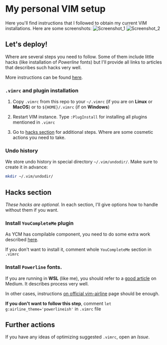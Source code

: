 # My personal VIM setup

Here you'll find instructions that I followed to obtain my current VIM installations.
Here are some screenshots:
![Screenshot_1](https://user-images.githubusercontent.com/11070318/58766917-440b8780-858d-11e9-9b33-dc4a8a91e9f6.png)
![Screenshot_2](https://user-images.githubusercontent.com/11070318/58766918-4c63c280-858d-11e9-9c55-26027fda7a59.png)

## Let's deploy!
Where are several steps you need to follow. Some of them include little hacks (like installation of _Powerline_ fonts)
but I'll provide all links to articles that describes such hacks very well.

More instructions can be found [here](https://github.com/junegunn/vim-plug/wiki/tutorial).

### `.vimrc` and plugin installation
1. Copy `.vimrc` from this repo to your `~/.vimrc` (if you are on **Linux** or **MacOS**) 
or to `${HOME}/.vimrc` (if on **Windows**)

2. Restart VIM instance. Type `:PlugInstall` for installing all plugins mentioned in `.vimrc`

3. Go to [hacks section](#hacks-section) for additional steps.
Where are some cosmetic actions you need to take.

### Undo history
We store undo history in special directory `~/.vim/undodir/`. Make sure to create it in advance:
```bash
mkdir ~/.vim/undodir/
```

## Hacks section
_These hacks are optional._ In each section, I'll give options how to handle without them if you want.


### Install `YouCompleteMe` plugin
As YCM has compilable component, you need to do some extra work described [here](https://github.com/Valloric/YouCompleteMe#installation).

If you don't want to install it, comment whole `YouCompleteMe` section in `.vimrc`

### Install `Powerline` fonts. 

If you are running in **WSL** (like me), you should refer to a 
[good article](https://medium.com/@jrcharney/bash-on-ubuntu-on-windows-the-almost-complete-set-up-1dd3cb89b794)
on Medium. It describes process very well.

In other cases, instructions [on official vim-airline](https://github.com/vim-airline/vim-airline#integrating-with-powerline-fonts) page should be enough.

**If you don't want to follow this step**, comment `let g:airline_theme='powerlineish'` in `.vimrc` file

## Further actions
If you have any ideas of optimizing suggested `.vimrc`, open an _Issue_.
